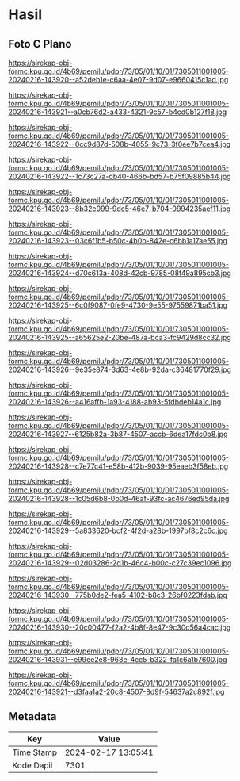 # Hasil

## Foto C Plano

https://sirekap-obj-formc.kpu.go.id/4b69/pemilu/pdpr/73/05/01/10/01/7305011001005-20240216-143920--a52deb1e-c6aa-4e07-9d07-e9660415c1ad.jpg

https://sirekap-obj-formc.kpu.go.id/4b69/pemilu/pdpr/73/05/01/10/01/7305011001005-20240216-143921--a0cb76d2-a433-4321-9c57-b4cd0b127f18.jpg

https://sirekap-obj-formc.kpu.go.id/4b69/pemilu/pdpr/73/05/01/10/01/7305011001005-20240216-143922--0cc9d87d-508b-4055-9c73-3f0ee7b7cea4.jpg

https://sirekap-obj-formc.kpu.go.id/4b69/pemilu/pdpr/73/05/01/10/01/7305011001005-20240216-143922--1c73c27a-db40-466b-bd57-b75f09885b44.jpg

https://sirekap-obj-formc.kpu.go.id/4b69/pemilu/pdpr/73/05/01/10/01/7305011001005-20240216-143923--8b32e099-9dc5-46e7-b704-0994235aef11.jpg

https://sirekap-obj-formc.kpu.go.id/4b69/pemilu/pdpr/73/05/01/10/01/7305011001005-20240216-143923--03c6f1b5-b50c-4b0b-842e-c6bb1a17ae55.jpg

https://sirekap-obj-formc.kpu.go.id/4b69/pemilu/pdpr/73/05/01/10/01/7305011001005-20240216-143924--d70c613a-408d-42cb-9785-08f49a895cb3.jpg

https://sirekap-obj-formc.kpu.go.id/4b69/pemilu/pdpr/73/05/01/10/01/7305011001005-20240216-143925--6c0f9087-0fe9-4730-9e55-97559871ba51.jpg

https://sirekap-obj-formc.kpu.go.id/4b69/pemilu/pdpr/73/05/01/10/01/7305011001005-20240216-143925--a65625e2-20be-487a-bca3-fc9429d8cc32.jpg

https://sirekap-obj-formc.kpu.go.id/4b69/pemilu/pdpr/73/05/01/10/01/7305011001005-20240216-143926--9e35e874-3d63-4e8b-92da-c36481770f29.jpg

https://sirekap-obj-formc.kpu.go.id/4b69/pemilu/pdpr/73/05/01/10/01/7305011001005-20240216-143926--a416affb-1a93-4188-ab93-5fdbdeb14a1c.jpg

https://sirekap-obj-formc.kpu.go.id/4b69/pemilu/pdpr/73/05/01/10/01/7305011001005-20240216-143927--6125b82a-3b87-4507-accb-6dea17fdc0b8.jpg

https://sirekap-obj-formc.kpu.go.id/4b69/pemilu/pdpr/73/05/01/10/01/7305011001005-20240216-143928--c7e77c41-e58b-412b-9039-95eaeb3f58eb.jpg

https://sirekap-obj-formc.kpu.go.id/4b69/pemilu/pdpr/73/05/01/10/01/7305011001005-20240216-143928--1c05d6b8-0b0d-46af-93fc-ac4676ed95da.jpg

https://sirekap-obj-formc.kpu.go.id/4b69/pemilu/pdpr/73/05/01/10/01/7305011001005-20240216-143929--5a833620-bcf2-4f2d-a28b-1997bf8c2c6c.jpg

https://sirekap-obj-formc.kpu.go.id/4b69/pemilu/pdpr/73/05/01/10/01/7305011001005-20240216-143929--02d03286-2d1b-46c4-b00c-c27c39ec1096.jpg

https://sirekap-obj-formc.kpu.go.id/4b69/pemilu/pdpr/73/05/01/10/01/7305011001005-20240216-143930--775b0de2-fea5-4102-b8c3-26bf0223fdab.jpg

https://sirekap-obj-formc.kpu.go.id/4b69/pemilu/pdpr/73/05/01/10/01/7305011001005-20240216-143930--20c00477-f2a2-4b8f-8e47-9c30d56a4cac.jpg

https://sirekap-obj-formc.kpu.go.id/4b69/pemilu/pdpr/73/05/01/10/01/7305011001005-20240216-143931--e99ee2e8-968e-4cc5-b322-fa1c6a1b7600.jpg

https://sirekap-obj-formc.kpu.go.id/4b69/pemilu/pdpr/73/05/01/10/01/7305011001005-20240216-143921--d3faa1a2-20c8-4507-8d9f-54637a2c892f.jpg


## Metadata

| Key        | Value               |
| ---------- | ------------------- |
| Time Stamp | 2024-02-17 13:05:41 |
| Kode Dapil | 7301                |



